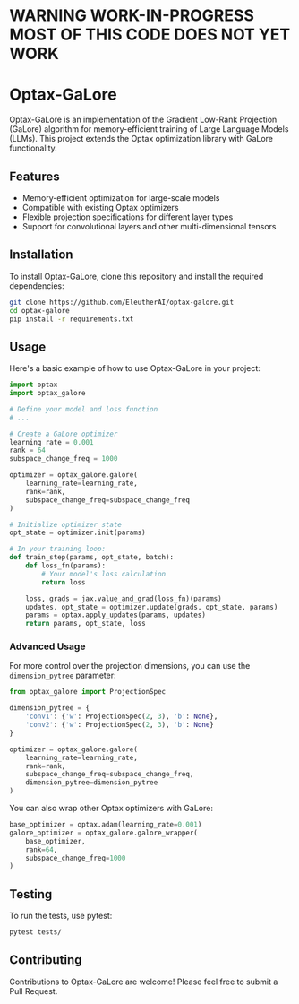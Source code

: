 # WARNING WORK-IN-PROGRESS MOST OF THIS CODE DOES NOT YET WORK

# Optax-GaLore

Optax-GaLore is an implementation of the Gradient Low-Rank Projection (GaLore) algorithm for memory-efficient training of Large Language Models (LLMs). This project extends the Optax optimization library with GaLore functionality.

## Features

- Memory-efficient optimization for large-scale models
- Compatible with existing Optax optimizers
- Flexible projection specifications for different layer types
- Support for convolutional layers and other multi-dimensional tensors

## Installation

To install Optax-GaLore, clone this repository and install the required dependencies:

```bash
git clone https://github.com/EleutherAI/optax-galore.git
cd optax-galore
pip install -r requirements.txt
```

## Usage

Here's a basic example of how to use Optax-GaLore in your project:

```python
import optax
import optax_galore

# Define your model and loss function
# ...

# Create a GaLore optimizer
learning_rate = 0.001
rank = 64
subspace_change_freq = 1000

optimizer = optax_galore.galore(
    learning_rate=learning_rate,
    rank=rank,
    subspace_change_freq=subspace_change_freq
)

# Initialize optimizer state
opt_state = optimizer.init(params)

# In your training loop:
def train_step(params, opt_state, batch):
    def loss_fn(params):
        # Your model's loss calculation
        return loss

    loss, grads = jax.value_and_grad(loss_fn)(params)
    updates, opt_state = optimizer.update(grads, opt_state, params)
    params = optax.apply_updates(params, updates)
    return params, opt_state, loss
```

### Advanced Usage

For more control over the projection dimensions, you can use the `dimension_pytree` parameter:

```python
from optax_galore import ProjectionSpec

dimension_pytree = {
    'conv1': {'w': ProjectionSpec(2, 3), 'b': None},
    'conv2': {'w': ProjectionSpec(2, 3), 'b': None}
}

optimizer = optax_galore.galore(
    learning_rate=learning_rate,
    rank=rank,
    subspace_change_freq=subspace_change_freq,
    dimension_pytree=dimension_pytree
)
```

You can also wrap other Optax optimizers with GaLore:

```python
base_optimizer = optax.adam(learning_rate=0.001)
galore_optimizer = optax_galore.galore_wrapper(
    base_optimizer,
    rank=64,
    subspace_change_freq=1000
)
```

## Testing

To run the tests, use pytest:

```bash
pytest tests/
```

## Contributing

Contributions to Optax-GaLore are welcome! Please feel free to submit a Pull Request.